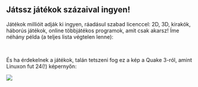 <?php require("../../entete.php");?> <?php require("../../base.php");?> <?php require("../../fonctions.php");?>

<div id="corps">

<h2>Játssz játékok százaival ingyen!</h2>

Játékok millióit adják ki ingyen, ráadásul szabad licenccel: 2D, 3D, kirakók, háborús játékok, online többjátékos programok, amit csak akarsz! Íme néhány példa (a teljes lista végtelen lenne):

<div id="items">

<?php all_games_from_file ();?>

<br class="clearboth" />
</div>

És ha érdekelnek a játékok, talán tetszeni fog ez a kép a Quake 3-ról, amint Linuxon fut 24(!) képernyőn:

<a href="Images/quake_24_screens.jpg"><img src="Images/quake_24_screens_thumbnail.jpg" /></a>

</div>


